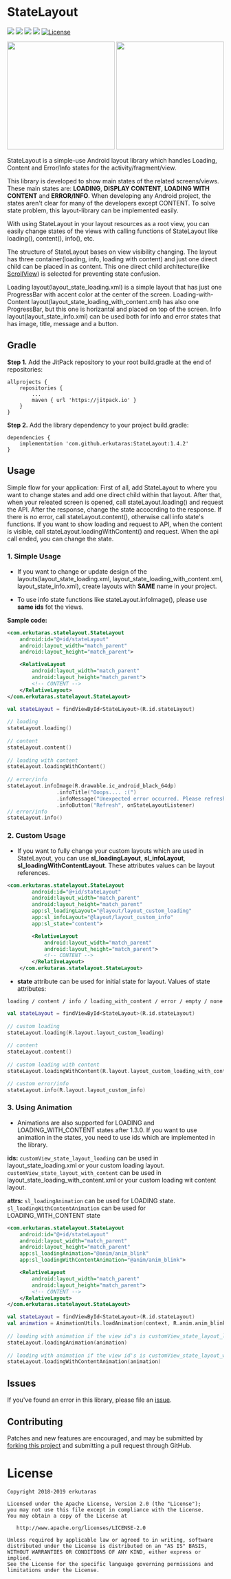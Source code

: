 # StateLayout
[![](https://jitpack.io/v/erkutaras/StateLayout.svg)](https://jitpack.io/#erkutaras/StateLayout)
[![](https://img.shields.io/badge/Android%20Arsenal-StateLayout-brightgreen.svg)](https://android-arsenal.com/details/1/7435)
[![](https://img.shields.io/badge/build%20for-android-green.svg)](https://www.android.com)
[![](https://img.shields.io/badge/made%20with-kotlin-blue.svg)](https://kotlinlang.org)
[![License](https://img.shields.io/badge/License-Apache%202.0-blue.svg)](https://opensource.org/licenses/Apache-2.0)

<img src="https://raw.githubusercontent.com/erkutaras/StateLayout/develop/gifs/statelayout.gif" width="250">     <img src="https://raw.githubusercontent.com/erkutaras/StateLayout/develop/gifs/statelayout_custom.gif" width="250">

StateLayout is a simple-use Android layout library which handles Loading, Content and Error/Info states for the activity/fragment/view. 

This library is developed to show main states of the related screens/views. These main states are: **LOADING**, **DISPLAY CONTENT**, **LOADING WITH CONTENT** and **ERROR/INFO**. When developing any Android project, the states aren't clear for many of the developers except CONTENT. To solve state problem, this layout-library can be implemented easily. 

With using StateLayout in your layout resources as a root view, you can easily change states of the views with calling functions of StateLayout like loading(), content(), info(), etc.

The structure of StateLayout bases on view visibility changing. The layout has three container(loading, info, loading with content) and just one direct child can be placed in as content. This one direct child architecture(like [ScrollView][3]) is selected for preventing state confusion.

Loading layout(layout_state_loading.xml) is a simple layout that has just one ProgressBar with accent color at the center of the screen. Loading-with-Content layout(layout_state_loading_with_content.xml) has also one ProgressBar, but this one is horizantal and placed on top of the screen. Info layout(layout_state_info.xml) can be used both for info and error states that has image, title, message and a button.

## Gradle

**Step 1.** Add the JitPack repository to your root build.gradle at the end of repositories:
```
allprojects {
    repositories {
        ...
        maven { url 'https://jitpack.io' }
    }
}
```

**Step 2.** Add the library dependency to your project build.gradle:
```
dependencies {
    implementation 'com.github.erkutaras:StateLayout:1.4.2'
}
```

## Usage

Simple flow for your application: First of all, add StateLayout to where you want to change states and add one direct child within that layout. After that, when your releated screen is opened, call stateLayout.loading() and request the API. After the response, change the state accocrding to the response. If there is no error, call stateLayout.content(), otherwise call info state's functions. If you want to show loading and request to API, when the content is visible, call stateLayout.loadingWithContent() and request. When the api call ended, you can change the state. 

### 1. Simple Usage
- If you want to change or update design of the layouts(layout_state_loading.xml, layout_state_loading_with_content.xml, layout_state_info.xml), create layouts with **SAME** name in your project. 

- To use info state functions like stateLayout.infoImage(), please use **same ids** fot the views.

**Sample code:**
```xml
<com.erkutaras.statelayout.StateLayout
    android:id="@+id/stateLayout"
    android:layout_width="match_parent"
    android:layout_height="match_parent">

    <RelativeLayout
        android:layout_width="match_parent"
        android:layout_height="match_parent">
        <!-- CONTENT -->
    </RelativeLayout>
</com.erkutaras.statelayout.StateLayout>
```   
```kotlin
val stateLayout = findViewById<StateLayout>(R.id.stateLayout)
        
// loading 
stateLayout.loading()
        
// content 
stateLayout.content()
        
// loading with content
stateLayout.loadingWithContent()
        
// error/info
stateLayout.infoImage(R.drawable.ic_android_black_64dp)
                .infoTitle("Ooops.... :(")
                .infoMessage("Unexpected error occurred. Please refresh the page!")
                .infoButton("Refresh", onStateLayoutListener)
// error/info 
stateLayout.info()
``` 

### 2. Custom Usage
- If you want to fully change your custom layouts which are used in StateLayout, you can use **sl_loadingLayout**, **sl_infoLayout**, **sl_loadingWithContentLayout**. These attributes values can be layout references.

```xml
<com.erkutaras.statelayout.StateLayout
        android:id="@+id/stateLayout"
        android:layout_width="match_parent"
        android:layout_height="match_parent"
        app:sl_loadingLayout="@layout/layout_custom_loading"
        app:sl_infoLayout="@layout/layout_custom_info"
        app:sl_state="content">

        <RelativeLayout
            android:layout_width="match_parent"
            android:layout_height="match_parent">
            <!-- CONTENT -->
        </RelativeLayout>
    </com.erkutaras.statelayout.StateLayout>
``` 
- **state** attribute can be used for initial state for layout. Values of state attributes: 
```
loading / content / info / loading_with_content / error / empty / none
```  
```kotlin
val stateLayout = findViewById<StateLayout>(R.id.stateLayout)
        
// custom loading 
stateLayout.loading(R.layout.layout_custom_loading)
        
// content 
stateLayout.content()
        
// custom loading with content
stateLayout.loadingWithContent(R.layout.layout_custom_loading_with_content)

// custom error/info 
stateLayout.info(R.layout.layout_custom_info)
```   

### 3. Using Animation
- Animations are also supported for LOADING and LOADING_WITH_CONTENT states after 1.3.0. If you want to use animation in the states, you need to use ids which are implemented in the library. 

**ids:** 
```customView_state_layout_loading``` can be used in layout_state_loading.xml or your custom loading layout. ```customView_state_layout_with_content``` can be used in layout_state_loading_with_content.xml or your custom loading wit content layout.

**attrs:** 
```sl_loadingAnimation``` can be used for LOADING state. ```sl_loadingWithContentAnimation``` can be used for LOADING_WITH_CONTENT state
```xml
<com.erkutaras.statelayout.StateLayout
    android:id="@+id/stateLayout"
    android:layout_width="match_parent"
    android:layout_height="match_parent"
    app:sl_loadingAnimation="@anim/anim_blink"
    app:sl_loadingWithContentAnimation="@anim/anim_blink">

    <RelativeLayout
        android:layout_width="match_parent"
        android:layout_height="match_parent">
        <!-- CONTENT -->    
    </RelativeLayout>
</com.erkutaras.statelayout.StateLayout>
```   
```kotlin
val stateLayout = findViewById<StateLayout>(R.id.stateLayout)
val animation = AnimationUtils.loadAnimation(context, R.anim.anim_blink)
        
// loading with animation if the view id's is customView_state_layout_loading
stateLayout.loadingAnimation(animation)
        
// loading with animation if the view id's is customView_state_layout_with_content
stateLayout.loadingWithContentAnimation(animation)
``` 


## Issues

If you've found an error in this library, please file an [issue][1].

## Contributing

Patches and new features are encouraged, and may be submitted by [forking this project][2] and submitting a pull request through GitHub. 

[1]: https://github.com/erkutaras/StateLayout/issues
[2]: https://github.com/erkutaras/StateLayout/fork
[3]: https://developer.android.com/reference/android/widget/ScrollView


# License

    Copyright 2018-2019 erkutaras

    Licensed under the Apache License, Version 2.0 (the "License");
    you may not use this file except in compliance with the License.
    You may obtain a copy of the License at

       http://www.apache.org/licenses/LICENSE-2.0

    Unless required by applicable law or agreed to in writing, software
    distributed under the License is distributed on an "AS IS" BASIS,
    WITHOUT WARRANTIES OR CONDITIONS OF ANY KIND, either express or implied.
    See the License for the specific language governing permissions and
    limitations under the License.
